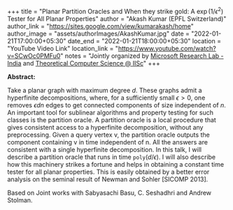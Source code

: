 +++
title = "Planar Partition Oracles and When they strike gold: A $\exp(1/\epsilon^2)$ Tester for All Planar Properties"
author = "Akash Kumar (EPFL Switzerland)"
author_link = "https://sites.google.com/view/kumarakash/home"
author_image = "assets/authorImages/AkashKumar.jpg"
date = "2022-01-21T17:00:00+05:30"
date_end = "2022-01-21T18:00:00+05:30"
location = "YouTube Video Link"
location_link = "https://www.youtube.com/watch?v=SCwOc0PMFu0"
notes = "Jointly organized by <a href = "https://www.microsoft.com/en-us/research/lab/microsoft-research-india/" target= "_blank">Microsoft Research Lab - India</a> and <a href='https://www.csa.iisc.ac.in/theoretical-computer-science/' target= "_blank">Theoretical Computer Science @ IISc</a>"
+++

<b>Abstract:</b>

Take a planar graph with maximum degree $d$. These graphs admit a hyperfinite decompositions, where, for a sufficiently
small $\epsilon > 0$, one removes $\epsilon dn$ edges to get connected components of size independent of $n$. An important
tool for sublinear algorithms and property testing for such classes is the partition oracle. A partition oracle is a
local procedure that gives consistent access to a hyperfinite decomposition, without any preprocessing. Given a query
vertex v, the partition oracle outputs the component containing v in time independent of n. All the answers are
consistent with a single hyperfinite decomposition. In this talk, I will describe a partition oracle that runs in
time $\texttt{poly}(d/\epsilon)$. I will also describe how this machinery strikes a fortune and helps in obtaining
a constant time tester for all planar properties. This is easily obtained by a better error analysis on the seminal
result of Newman and Sohler [SICOMP 2013].


Based on Joint works with Sabyasachi Basu, C. Seshadhri and Andrew Stolman.